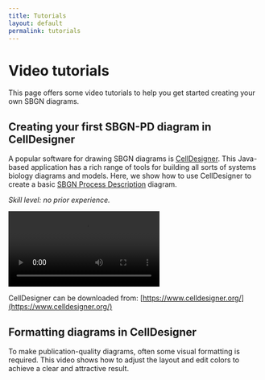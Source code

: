 ```yaml
---
title: Tutorials
layout: default
permalink: tutorials
---
```


# Video tutorials

This page offers some video tutorials to help you get started creating your own SBGN diagrams.


## Creating your first SBGN-PD diagram in CellDesigner
A popular software for drawing SBGN diagrams is [CellDesigner](https://www.celldesigner.org/). This Java-based application has a rich range of tools for building all sorts of systems biology diagrams and models. Here, we show how to use CellDesigner to create a basic [SBGN Process Description](specifications.md#process-description-language) diagram.

*Skill level: no prior experience.*

<video src="https://rupertoverall.net/videos/SBGN_PD_CellDesigner_1_Creating.mp4v" type="video/mp4" controls style="max-width:640px;"></video>

CellDesigner can be downloaded from: [https://www.celldesigner.org/](https://www.celldesigner.org/)

## Formatting diagrams in CellDesigner
To make publication-quality diagrams, often some visual formatting is required. This video shows how to adjust the layout and edit colors to achieve a clear and attractive result.
